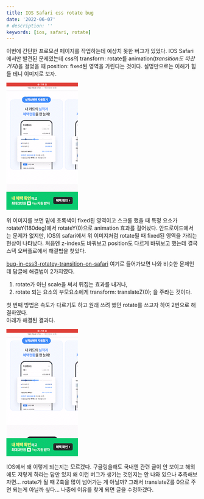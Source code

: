 ```yaml
---
title: IOS Safari css rotate bug
date: '2022-06-07'
# description: ''
keywords: [ios, safari, rotate]
---
```


이번에 간단한 프로모션 페이지를 작업하는데 예상치 못한 버그가 있었다.
IOS Safari에서만 발견된 문제였는데 css의 transform: rotate를 animation(_transition도 마찬가지_)을 걸었을 때 position: fixed된 영역을 가린다는 것이다.
설명만으로는 이해가 힘들 테니 이미지로 보자.

![버그 해결 전](./bug.gif)

위 이미지를 보면 밑에 초록색이 fixed된 영역이고 스크롤 했을 때 특정 요소가 rotateY(180deg)에서 rotateY(0)으로 animation 효과를 걸어놨다.
안드로이드에서는 문제가 없지만, IOS의 safari에서 위 이미지처럼 rotate될 때 fixed된 영역을 가리는 현상이 나타났다.
처음엔 z-index도 바꿔보고 position도 다르게 바꿔보고 했는데 결국 스택 오버플로에서 해결법을 찾았다.

<a href="https://stackoverflow.com/questions/18146511/bug-in-css3-rotatey-transition-on-safari" target="_blank" rel="noreferrer" title="스택오버플로 새창 열기">bug-in-css3-rotatey-transition-on-safari</a> 여기로 들어가보면 나와 비슷한 문제인데 답글에 해결법이 2가지였다.

1. rotate가 아닌 scale을 써서 뒤집는 효과를 내거나,
2. rotate 되는 요소의 부모요소에게 transform: translateZ(0); 을 주라는 것이다.

첫 번째 방법은 속도가 다르기도 하고 원래 쓰려 했던 rotate를 쓰고자 하여 2번으로 해결하였다.  
아래가 해결된 결과다.

![버그 해결 후](./fixed.gif)

IOS에서 왜 이렇게 되는지는 모르겠다. 구글링을해도 국내엔 관련 글이 안 보이고 해외에도 저렇게 하라는 답만 있지 왜 이런 버그가 생기는 것인지는 안 나와 있으나 추측해보자면... rotate가 될 때 Z축을 많이 넘어가는 게 아닐까? 그래서 translateZ를 0으로 주면 되는게 아닐까 싶다... 나중에 이유를 찾게 되면 글을 수정하겠다.